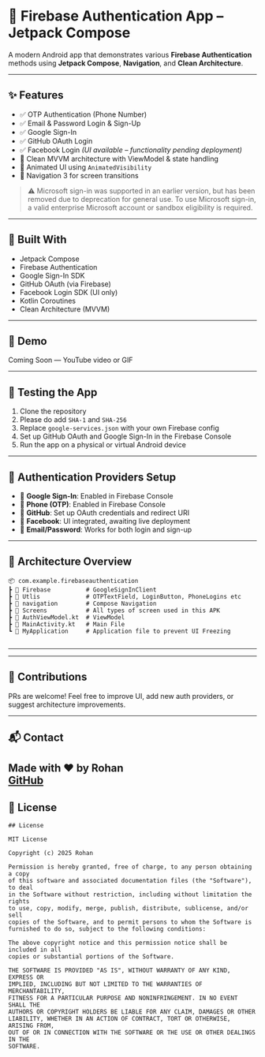 # 🔐 Firebase Authentication App – Jetpack Compose

A modern Android app that demonstrates various **Firebase Authentication** methods using **Jetpack Compose**, **Navigation**, and **Clean Architecture**.

---

## ✨ Features

- ✅ OTP Authentication (Phone Number)
- ✅ Email & Password Login & Sign-Up
- ✅ Google Sign-In
- ✅ GitHub OAuth Login
- ✅ Facebook Login *(UI available – functionality pending deployment)*
- 🧼 Clean MVVM architecture with ViewModel & state handling
- 🎯 Animated UI using `AnimatedVisibility`
- 🧭 Navigation 3 for screen transitions

> ⚠️ Microsoft sign-in was supported in an earlier version, but has been removed due to deprecation for general use. To use Microsoft sign-in, a valid enterprise Microsoft account or sandbox eligibility is required.

---

## 🚀 Built With

- Jetpack Compose
- Firebase Authentication
- Google Sign-In SDK
- GitHub OAuth (via Firebase)
- Facebook Login SDK (UI only)
- Kotlin Coroutines
- Clean Architecture (MVVM)

---

## 📸 Demo

Coming Soon — YouTube video or GIF

---

## 🧪 Testing the App

1. Clone the repository
2. Please do add `SHA-1` and `SHA-256`
3. Replace `google-services.json` with your own Firebase config
4. Set up GitHub OAuth and Google Sign-In in the Firebase Console
5. Run the app on a physical or virtual Android device

---

## 🔐 Authentication Providers Setup

- 🔸 **Google Sign-In**: Enabled in Firebase Console  
- 🔸 **Phone (OTP)**: Enabled in Firebase Console  
- 🔸 **GitHub**: Set up OAuth credentials and redirect URI  
- 🔸 **Facebook**: UI integrated, awaiting live deployment  
- 🔸 **Email/Password**: Works for both login and sign-up  

---

## 🧠 Architecture Overview

```
📦 com.example.firebaseauthentication  
┣ 📁 Firebase          # GoogleSignInClient
┣ 📁 Utlis             # OTPTextField, LoginButton, PhoneLogins etc
┣ 📁 navigation        # Compose Navigation  
┣ 📁 Screens           # All types of screen used in this APK
┣ 📜 AuthViewModel.kt  # ViewModel
┣ 📁 MainActivity.kt   # Main File
┗ 📁 MyApplication     # Application file to prevent UI Freezing 


```

---

---

## 🤝 Contributions

PRs are welcome! Feel free to improve UI, add new auth providers, or suggest architecture improvements.

---

## 📬 Contact

Made with ❤️ by Rohan  
[GitHub](https://github.com/your-github-username)
---

## 📄 License

```
## License

MIT License

Copyright (c) 2025 Rohan

Permission is hereby granted, free of charge, to any person obtaining a copy
of this software and associated documentation files (the "Software"), to deal
in the Software without restriction, including without limitation the rights
to use, copy, modify, merge, publish, distribute, sublicense, and/or sell
copies of the Software, and to permit persons to whom the Software is
furnished to do so, subject to the following conditions:

The above copyright notice and this permission notice shall be included in all
copies or substantial portions of the Software.

THE SOFTWARE IS PROVIDED "AS IS", WITHOUT WARRANTY OF ANY KIND, EXPRESS OR
IMPLIED, INCLUDING BUT NOT LIMITED TO THE WARRANTIES OF MERCHANTABILITY,
FITNESS FOR A PARTICULAR PURPOSE AND NONINFRINGEMENT. IN NO EVENT SHALL THE
AUTHORS OR COPYRIGHT HOLDERS BE LIABLE FOR ANY CLAIM, DAMAGES OR OTHER
LIABILITY, WHETHER IN AN ACTION OF CONTRACT, TORT OR OTHERWISE, ARISING FROM,
OUT OF OR IN CONNECTION WITH THE SOFTWARE OR THE USE OR OTHER DEALINGS IN THE
SOFTWARE.


